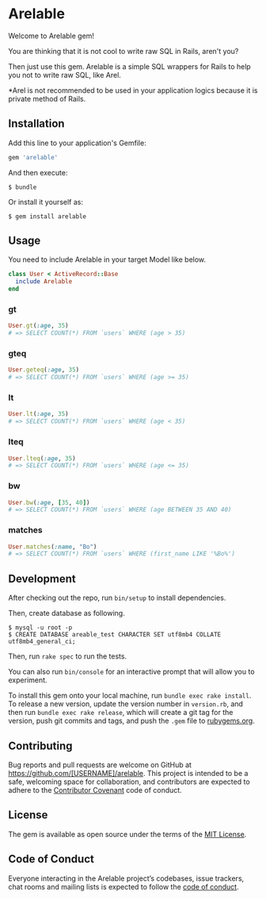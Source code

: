 # Arelable

Welcome to Arelable gem!

You are thinking that it is not cool to write raw SQL in Rails, aren't you?

Then just use this gem.
Arelable is a simple SQL wrappers for Rails to help you not to write raw SQL, like Arel.

*Arel is not recommended to be used in your application logics because it is private method of Rails.


## Installation

Add this line to your application's Gemfile:

```ruby
gem 'arelable'
```

And then execute:

    $ bundle

Or install it yourself as:

    $ gem install arelable

## Usage

You need to include Arelable in your target Model like below.

```ruby
class User < ActiveRecord::Base
  include Arelable
end
```

### gt

```ruby
User.gt(:age, 35)
# => SELECT COUNT(*) FROM `users` WHERE (age > 35)
```

### gteq
```ruby
User.geteq(:age, 35)
# => SELECT COUNT(*) FROM `users` WHERE (age >= 35)
```

### lt
```ruby
User.lt(:age, 35)
# => SELECT COUNT(*) FROM `users` WHERE (age < 35)
```

### lteq
```ruby
User.lteq(:age, 35)
# => SELECT COUNT(*) FROM `users` WHERE (age <= 35)
```

### bw
```ruby
User.bw(:age, [35, 40])
# => SELECT COUNT(*) FROM `users` WHERE (age BETWEEN 35 AND 40)
```

### matches
```ruby
User.matches(:name, "Bo")
# => SELECT COUNT(*) FROM `users` WHERE (first_name LIKE '%Bo%')
```

## Development

After checking out the repo, run `bin/setup` to install dependencies.

Then, create database as following.

```
$ mysql -u root -p
$ CREATE DATABASE areable_test CHARACTER SET utf8mb4 COLLATE utf8mb4_general_ci;
```

Then, run `rake spec` to run the tests.

You can also run `bin/console` for an interactive prompt that will allow you to experiment.

To install this gem onto your local machine, run `bundle exec rake install`. To release a new version, update the version number in `version.rb`, and then run `bundle exec rake release`, which will create a git tag for the version, push git commits and tags, and push the `.gem` file to [rubygems.org](https://rubygems.org).

## Contributing

Bug reports and pull requests are welcome on GitHub at https://github.com/[USERNAME]/arelable. This project is intended to be a safe, welcoming space for collaboration, and contributors are expected to adhere to the [Contributor Covenant](http://contributor-covenant.org) code of conduct.

## License

The gem is available as open source under the terms of the [MIT License](https://opensource.org/licenses/MIT).

## Code of Conduct

Everyone interacting in the Arelable project’s codebases, issue trackers, chat rooms and mailing lists is expected to follow the [code of conduct](https://github.com/[USERNAME]/arelable/blob/master/CODE_OF_CONDUCT.md).
